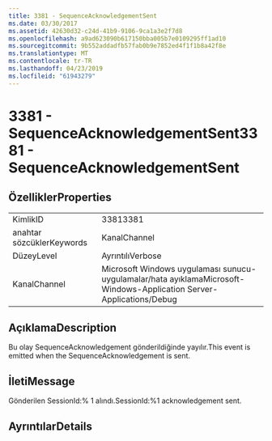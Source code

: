 ```yaml
---
title: 3381 - SequenceAcknowledgementSent
ms.date: 03/30/2017
ms.assetid: 42630d32-c24d-41b9-9106-9ca1a3e2f7d8
ms.openlocfilehash: a9ad623090b617150bba005b7e0109295ff1ad10
ms.sourcegitcommit: 9b552addadfb57fab0b9e7852ed4f1f1b8a42f8e
ms.translationtype: MT
ms.contentlocale: tr-TR
ms.lasthandoff: 04/23/2019
ms.locfileid: "61943279"
---
```

# <a name="3381---sequenceacknowledgementsent"></a><span data-ttu-id="f760c-102">3381 - SequenceAcknowledgementSent</span><span class="sxs-lookup"><span data-stu-id="f760c-102">3381 - SequenceAcknowledgementSent</span></span>
## <a name="properties"></a><span data-ttu-id="f760c-103">Özellikler</span><span class="sxs-lookup"><span data-stu-id="f760c-103">Properties</span></span>  
  
|||  
|-|-|  
|<span data-ttu-id="f760c-104">Kimlik</span><span class="sxs-lookup"><span data-stu-id="f760c-104">ID</span></span>|<span data-ttu-id="f760c-105">3381</span><span class="sxs-lookup"><span data-stu-id="f760c-105">3381</span></span>|  
|<span data-ttu-id="f760c-106">anahtar sözcükler</span><span class="sxs-lookup"><span data-stu-id="f760c-106">Keywords</span></span>|<span data-ttu-id="f760c-107">Kanal</span><span class="sxs-lookup"><span data-stu-id="f760c-107">Channel</span></span>|  
|<span data-ttu-id="f760c-108">Düzey</span><span class="sxs-lookup"><span data-stu-id="f760c-108">Level</span></span>|<span data-ttu-id="f760c-109">Ayrıntılı</span><span class="sxs-lookup"><span data-stu-id="f760c-109">Verbose</span></span>|  
|<span data-ttu-id="f760c-110">Kanal</span><span class="sxs-lookup"><span data-stu-id="f760c-110">Channel</span></span>|<span data-ttu-id="f760c-111">Microsoft Windows uygulaması sunucu-uygulamalar/hata ayıklama</span><span class="sxs-lookup"><span data-stu-id="f760c-111">Microsoft-Windows-Application Server-Applications/Debug</span></span>|  
  
## <a name="description"></a><span data-ttu-id="f760c-112">Açıklama</span><span class="sxs-lookup"><span data-stu-id="f760c-112">Description</span></span>  
 <span data-ttu-id="f760c-113">Bu olay SequenceAcknowledgement gönderildiğinde yayılır.</span><span class="sxs-lookup"><span data-stu-id="f760c-113">This event is emitted when the SequenceAcknowledgement is sent.</span></span>  
  
## <a name="message"></a><span data-ttu-id="f760c-114">İleti</span><span class="sxs-lookup"><span data-stu-id="f760c-114">Message</span></span>  
 <span data-ttu-id="f760c-115">Gönderilen SessionId:% 1 alındı.</span><span class="sxs-lookup"><span data-stu-id="f760c-115">SessionId:%1 acknowledgement sent.</span></span>  
  
## <a name="details"></a><span data-ttu-id="f760c-116">Ayrıntılar</span><span class="sxs-lookup"><span data-stu-id="f760c-116">Details</span></span>
